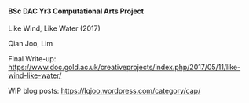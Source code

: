 #### BSc DAC Yr3 Computational Arts Project

Like Wind, Like Water (2017)

Qian Joo, Lim

Final Write-up:
https://www.doc.gold.ac.uk/creativeprojects/index.php/2017/05/11/like-wind-like-water/

WIP blog posts:
https://lqjoo.wordpress.com/category/cap/
